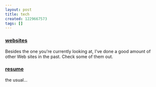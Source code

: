 ```yaml
---
layout: post
title: tech
created: 1229667573
tags: []
---
```

### [websites](/websites)

Besides the one you're currently looking at, I've done a good amount of other Web sites in the past. Check some of them out.

### [resume](/resume)

the usual...
